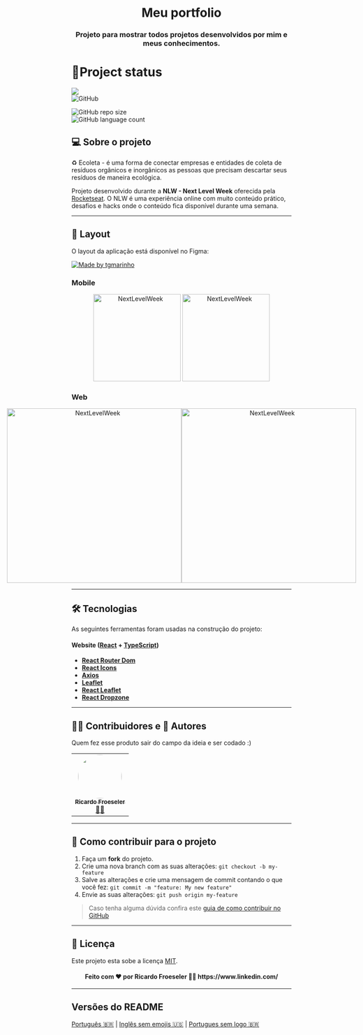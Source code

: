 <h1 align="center">Meu portfolio</h1>
<h3 align="center">Projeto para mostrar todos projetos desenvolvidos por mim e meus conhecimentos.</h3>

# 💾Project status
![](https://img.shields.io/badge/%20Situation-Completed-brightgreen)<br>
![GitHub](https://img.shields.io/github/license/RicardoFroeseler/portfolio_page)<br>

![GitHub repo size](https://img.shields.io/github/repo-size/RicardoFroeseler/Sistema_Doacao)<br>
![GitHub language count](https://img.shields.io/github/languages/count/RicardoFroeseler/Sistema_Doacao)<br>

## 💻 Sobre o projeto

♻️ Ecoleta - é uma forma de conectar empresas e entidades de coleta de resíduos orgânicos e inorgânicos as pessoas que precisam descartar seus resíduos de maneira ecológica.


Projeto desenvolvido durante a **NLW - Next Level Week** oferecida pela [Rocketseat](https://blog.rocketseat.com.br/primeira-next-level-week/).
O NLW é uma experiência online com muito conteúdo prático, desafios e hacks onde o conteúdo fica disponível durante uma semana.

---

## 🎨 Layout

O layout da aplicação está disponível no Figma:

<a href="https://www.figma.com/file/1SxgOMojOB2zYT0Mdk28lB/Ecoleta?node-id=136%3A546">
  <img alt="Made by tgmarinho" src="https://img.shields.io/badge/Acessar%20Layout%20-Figma-%2304D361">
</a>


### Mobile

<p align="center">
  <img alt="NextLevelWeek" title="#NextLevelWeek" src="./assets/home-mobile.png" width="200px">

  <img alt="NextLevelWeek" title="#NextLevelWeek" src="./assets/detalhes-mobile.svg" width="200px">
</p>

### Web

<p align="center" style="display: flex; align-items: flex-start; justify-content: center;">
  <img alt="NextLevelWeek" title="#NextLevelWeek" src="./assets/web.svg" width="400px">

  <img alt="NextLevelWeek" title="#NextLevelWeek" src="./assets/sucesso-web.svg" width="400px">
</p>

---

## 🛠 Tecnologias

As seguintes ferramentas foram usadas na construção do projeto:

#### **Website**  ([React](https://reactjs.org/)  +  [TypeScript](https://www.typescriptlang.org/))

-   **[React Router Dom](https://github.com/ReactTraining/react-router/tree/master/packages/react-router-dom)**
-   **[React Icons](https://react-icons.github.io/react-icons/)**
-   **[Axios](https://github.com/axios/axios)**
-   **[Leaflet](https://react-leaflet.js.org/en/)**
-   **[React Leaflet](https://react-leaflet.js.org/)**
-   **[React Dropzone](https://github.com/react-dropzone/react-dropzone)**

---

## 👨‍💻 Contribuidores e 🦸 Autores

Quem fez esse produto sair do campo da ideia e ser codado :)

<table>
  <tr>
    <td align="center"><a href="meu site"><img style="border-radius: 50%;" src="meu avatar" width="100px;" alt=""/><br /><sub><b>Ricardo Froeseler</b></sub></a><br /><a href="meu site vem aqui" title="RicardoFroeseler">👨‍🚀</a></td>
  </tr>
</table>

---

## 💪 Como contribuir para o projeto

1. Faça um **fork** do projeto.
2. Crie uma nova branch com as suas alterações: `git checkout -b my-feature`
3. Salve as alterações e crie uma mensagem de commit contando o que você fez: `git commit -m "feature: My new feature"`
4. Envie as suas alterações: `git push origin my-feature`
> Caso tenha alguma dúvida confira este [guia de como contribuir no GitHub](./CONTRIBUTING.md)
---
## 📝 Licença

Este projeto esta sobe a licença [MIT](./LICENSE).
<h4 align="center">Feito com ❤️ por Ricardo Froeseler 👋🏽 https://www.linkedin.com/ </h4>

---
##  Versões do README
[Português 🇧🇷](./README.md)  |  [Inglês sem emojis 🇺🇸](./README-en.md) | [Portugues sem logo  🇧🇷](./README-sem-logo.md) 
